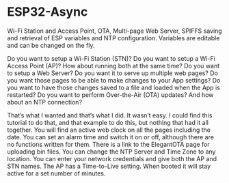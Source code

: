 # ESP32-Async
Wi-Fi Station and Access Point, OTA, Multi-page Web Server, SPIFFS saving and retrieval of ESP variables and NTP configuration. Variables are editable and can be changed on the fly.

Do you want to setup a Wi-Fi Station (STN)?
Do you want to setup a Wi-Fi Access Point (AP)?
How about running both at the same time? 
Do you want to setup a Web Server?
Do you want it to serve up multiple web pages?
Do you want those pages to be able to make changes to your App settings?
Do you want to have those changes saved to a file and loaded when the App is restarted?
Do you want to perform Over-the-Air (OTA) updates?
And how about an NTP connection?

That’s what I wanted and that’s what I did. It wasn’t easy. I could find this tutorial to do that, and that example to do this, but nothing that had it all together. You will find an active web clock on all the pages including the date. You can set an alarm time and switch it on or off, although there are no functions written for them. There is a link to the ElegantOTA page for uploading bin files. You can change the NTP Server and Time Zone to any location. You can enter your network credentials and give both the AP and STN names. The AP has a Time-to-Live setting. When booted it will stay active for a set number of minutes. 
